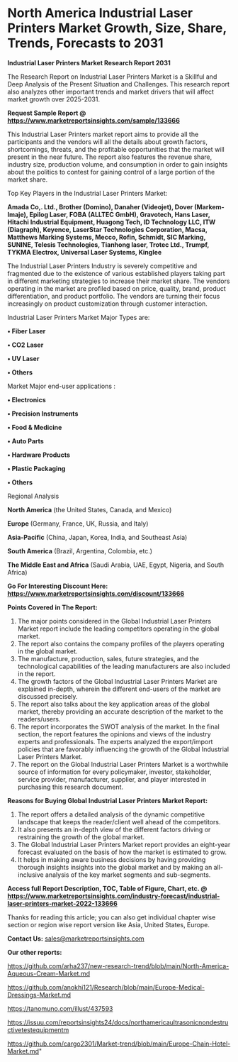 # North America Industrial Laser Printers Market Growth, Size, Share, Trends, Forecasts to 2031

<strong>Industrial Laser Printers Market Research Report 2031</strong>

The Research Report on Industrial Laser Printers Market is a Skillful and Deep Analysis of the Present Situation and Challenges. This research report also analyzes other important trends and market drivers that will affect market growth over 2025-2031.

<strong>Request Sample Report @ <a href=https://www.marketreportsinsights.com/sample/133666>https://www.marketreportsinsights.com/sample/133666</a></strong>

This Industrial Laser Printers market report aims to provide all the participants and the vendors will all the details about growth factors, shortcomings, threats, and the profitable opportunities that the market will present in the near future. The report also features the revenue share, industry size, production volume, and consumption in order to gain insights about the politics to contest for gaining control of a large portion of the market share.

Top Key Players in the Industrial Laser Printers Market:

<strong>Amada Co,. Ltd., Brother (Domino), Danaher (Videojet), Dover (Markem-Imaje), Epilog Laser, FOBA (ALLTEC GmbH), Gravotech, Hans Laser, Hitachi Industrial Equipment, Huagong Tech, ID Technology LLC, ITW (Diagraph), Keyence, LaserStar Technologies Corporation, Macsa, Matthews Marking Systems, Mecco, Rofin, Schmidt, SIC Marking, SUNINE, Telesis Technologies, Tianhong laser, Trotec Ltd., Trumpf, TYKMA Electrox, Universal Laser Systems, Kinglee</strong>

The Industrial Laser Printers Industry is severely competitive and fragmented due to the existence of various established players taking part in different marketing strategies to increase their market share. The vendors operating in the market are profiled based on price, quality, brand, product differentiation, and product portfolio. The vendors are turning their focus increasingly on product customization through customer interaction.

Industrial Laser Printers Market Major Types are:

<strong>• Fiber Laser

• CO2 Laser

• UV Laser

• Others</strong>

Market Major end-user applications :

<strong>• Electronics

• Precision Instruments

• Food & Medicine

• Auto Parts

• Hardware Products

• Plastic Packaging

• Others</strong>

Regional Analysis

</u><strong><b>North America</b></strong> (the United States, Canada, and Mexico)

<strong><b>Europe </b></strong>(Germany, France, UK, Russia, and Italy)

<strong><b>Asia-Pacific</b></strong> (China, Japan, Korea, India, and Southeast Asia)

<strong><b>South America</b></strong> (Brazil, Argentina, Colombia, etc.)

<strong><b>The Middle East and Africa</b></strong> (Saudi Arabia, UAE, Egypt, Nigeria, and South Africa)

<strong>Go For Interesting Discount Here: <a href=https://www.marketreportsinsights.com/discount/133666>https://www.marketreportsinsights.com/discount/133666</a></strong>

<strong>Points Covered in The Report:</strong>
<ol>
  <li>The major points considered in the Global Industrial Laser Printers Market report include the leading competitors operating in the global market.</li>
  <li>The report also contains the company profiles of the players operating in the global market.</li>
  <li>The manufacture, production, sales, future strategies, and the technological capabilities of the leading manufacturers are also included in the report.</li>
  <li>The growth factors of the Global Industrial Laser Printers Market are explained in-depth, wherein the different end-users of the market are discussed precisely.</li>
  <li>The report also talks about the key application areas of the global market, thereby providing an accurate description of the market to the readers/users.</li>
  <li>The report incorporates the SWOT analysis of the market. In the final section, the report features the opinions and views of the industry experts and professionals. The experts analyzed the export/import policies that are favorably influencing the growth of the Global Industrial Laser Printers Market.</li>
  <li>The report on the Global Industrial Laser Printers Market is a worthwhile source of information for every policymaker, investor, stakeholder, service provider, manufacturer, supplier, and player interested in purchasing this research document.</li>
</ol>
<strong>Reasons for Buying Global Industrial Laser Printers Market Report:</strong>

<ol>
  <li>The report offers a detailed analysis of the dynamic competitive landscape that keeps the reader/client well ahead of the competitors.</li>
  <li>It also presents an in-depth view of the different factors driving or restraining the growth of the global market.</li>
  <li>The Global Industrial Laser Printers Market report provides an eight-year forecast evaluated on the basis of how the market is estimated to grow.</li>
  <li>It helps in making aware business decisions by having providing thorough insights insights into the global market and by making an all-inclusive analysis of the key market segments and sub-segments.</li>
</ol>
<strong>Access full Report Description, TOC, Table of Figure, Chart, etc. @ <a href=https://www.marketreportsinsights.com/industry-forecast/industrial-laser-printers-market-2022-133666>https://www.marketreportsinsights.com/industry-forecast/industrial-laser-printers-market-2022-133666</a></strong>


Thanks for reading this article; you can also get individual chapter wise section or region wise report version like Asia, United States, Europe.

<strong>Contact Us:</strong>
sales@marketreportsinsights.com

<strong>Our other reports:</strong>

<a href=https://github.com/arha237/new-research-trend/blob/main/North-America-Aqueous-Cream-Market.md>https://github.com/arha237/new-research-trend/blob/main/North-America-Aqueous-Cream-Market.md</a>

<a href=https://github.com/anokhi121/Research/blob/main/Europe-Medical-Dressings-Market.md>https://github.com/anokhi121/Research/blob/main/Europe-Medical-Dressings-Market.md</a>

<a href=https://tanomuno.com/illust/437593>https://tanomuno.com/illust/437593</a>

<a href=https://issuu.com/reportsinsights24/docs/northamericaultrasonicnondestructivetestequipmentm>https://issuu.com/reportsinsights24/docs/northamericaultrasonicnondestructivetestequipmentm</a>

<a href=https://github.com/cargo2301/Market-trend/blob/main/Europe-Chain-Hotel-Market.md>https://github.com/cargo2301/Market-trend/blob/main/Europe-Chain-Hotel-Market.md</a>"
